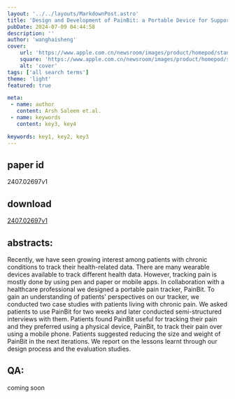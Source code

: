 ```yaml
---
layout: '../../layouts/MarkdownPost.astro'
title: 'Design and Development of PainBit: a Portable Device for Supporting Patients with Chronic Pain to Log their Pain'
pubDate: 2024-07-09 04:44:58
description: ''
author: 'wanghaisheng'
cover:
    url: 'https://www.apple.com.cn/newsroom/images/product/homepod/standard/Apple-HomePod-hero-230118_big.jpg.large_2x.jpg'
    square: 'https://www.apple.com.cn/newsroom/images/product/homepod/standard/Apple-HomePod-hero-230118_big.jpg.large_2x.jpg'
    alt: 'cover'
tags: ['all search terms'] 
theme: 'light'
featured: true

meta:
 - name: author
   content: Arsh Saleem et.al.
 - name: keywords
   content: key3, key4

keywords: key1, key2, key3
---
```


## paper id
2407.02697v1
## download
[2407.02697v1](http://arxiv.org/abs/2407.02697v1)
## abstracts:
Recently, we have seen growing interest among patients with chronic conditions to track their health-related data. There are many wearable devices available to track different health data. However, tracking pain is mostly done by using pen and paper or mobile apps. In collaboration with a healthcare professional we designed a portable pain tracker, PainBit. To gain an understanding of patients' perspectives on our tracker, we conducted two case studies with patients living with chronic pain. We asked patients to use PainBit for two weeks and later conducted semi-structured interviews with them. Patients found PainBit useful for tracking their pain and they preferred using a physical device, PainBit, to track their pain over using a mobile phone. Patients suggested reducing the size and weight of PainBit in the next iterations. We report on the lessons learnt through our design process and the evaluation studies.
## QA:
coming soon
